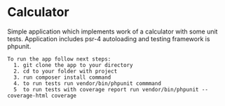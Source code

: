 # Calculator
Simple application which implements work of a calculator with some unit tests. Application includes psr-4 autoloading and testing framework is phpunit.
    
    To run the app follow next steps:
      1. git clone the app to your directory
      2. cd to your folder with project
      3. run composer install command
      4. to run tests run vendor/bin/phpunit commmand
      5  to run tests with coverage report run vendor/bin/phpunit --coverage-html coverage